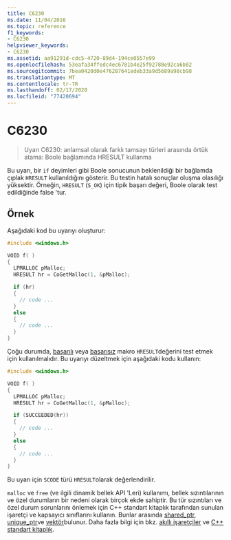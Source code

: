 ```yaml
---
title: C6230
ms.date: 11/04/2016
ms.topic: reference
f1_keywords:
- C6230
helpviewer_keywords:
- C6230
ms.assetid: aa91291d-cdc5-4720-89d4-194ce0557e99
ms.openlocfilehash: 53eafa34ffedc4ec6781b4e25f92788e92ca6b02
ms.sourcegitcommit: 7bea0420d0e476287641edeb33a9d5689a98cb98
ms.translationtype: MT
ms.contentlocale: tr-TR
ms.lasthandoff: 02/17/2020
ms.locfileid: "77420694"
---
```

# <a name="c6230"></a>C6230

> Uyarı C6230: anlamsal olarak farklı tamsayı türleri arasında örtük atama: Boole bağlamında HRESULT kullanma

Bu uyarı, bir `if` deyimleri gibi Boole sonucunun beklenildiği bir bağlamda çıplak `HRESULT` kullanıldığını gösterir. Bu testin hatalı sonuçlar oluşma olasılığı yüksektir. Örneğin, `HRESULT` (`S_OK`) için tipik başarı değeri, Boole olarak test edildiğinde false 'tur.

## <a name="example"></a>Örnek

Aşağıdaki kod bu uyarıyı oluşturur:

```cpp
#include <windows.h>

VOID f( )
{
  LPMALLOC pMalloc;
  HRESULT hr = CoGetMalloc(1, &pMalloc);

  if (hr)
  {
    // code ...
  }
  else
  {
    // code ...
  }
}
```

Çoğu durumda, [başarılı](/windows/desktop/api/winerror/nf-winerror-succeeded) veya [başarısız](/windows/desktop/api/winerror/nf-winerror-failed) makro `HRESULT`değerini test etmek için kullanılmalıdır. Bu uyarıyı düzeltmek için aşağıdaki kodu kullanın:

```cpp
#include <windows.h>

VOID f( )
{
  LPMALLOC pMalloc;
  HRESULT hr = CoGetMalloc(1, &pMalloc);

  if (SUCCEEDED(hr))
  {
    // code ...
  }
  else
  {
    // code ...
  }
}
```

Bu uyarı için `SCODE` türü `HRESULT`olarak değerlendirilir.

`malloc` ve `free` (ve ilgili dinamik bellek API 'Leri) kullanımı, bellek sızıntılarının ve özel durumların bir nedeni olarak birçok ekde sahiptir. Bu tür sızıntıları ve özel durum sorunlarını önlemek için C++ standart kitaplık tarafından sunulan işaretçi ve kapsayıcı sınıflarını kullanın. Bunlar arasında [shared_ptr](/cpp/standard-library/shared-ptr-class), [unique_ptr](/cpp/standard-library/unique-ptr-class)ve [vektör](/cpp/standard-library/vector)bulunur. Daha fazla bilgi için bkz. [akıllı işaretçiler](/cpp/cpp/smart-pointers-modern-cpp) ve [ C++ standart kitaplık](/cpp/standard-library/cpp-standard-library-reference).
